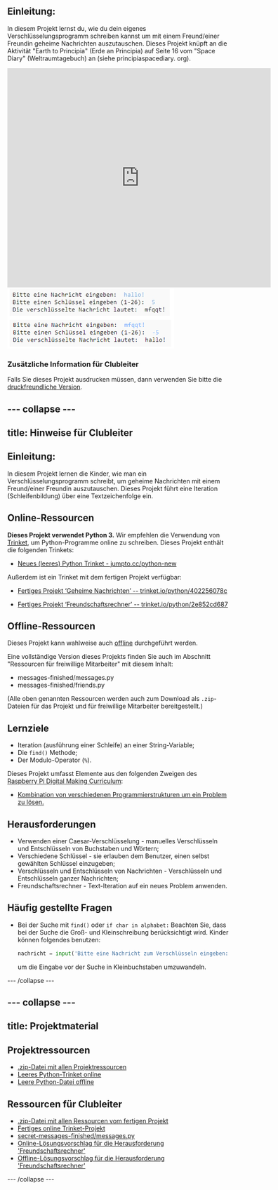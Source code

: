 ## Einleitung:

In diesem Projekt lernst du, wie du dein eigenes Verschlüsselungsprogramm schreiben kannst um mit einem Freund/einer Freundin geheime Nachrichten auszutauschen. Dieses Projekt knüpft an die Aktivität "Earth to Principia" (Erde an Principia) auf Seite 16 vom "Space Diary" (Weltraumtagebuch) an (siehe principiaspacediary. org).

<div class="trinket">
  <iframe src="https://trinket.io/embed/python/402256078c?outputOnly=true&start=result" width="600" height="500" frameborder="0" marginwidth="0" marginheight="0" allowfullscreen>
  </iframe>
  <img src="images/messages-finished.png">
</div>

### Zusätzliche Information für Clubleiter

Falls Sie dieses Projekt ausdrucken müssen, dann verwenden Sie bitte die [druckfreundliche Version](https://projects.raspberrypi.org/en/projects/secret-messages/print).

## \--- collapse \---

## title: Hinweise für Clubleiter

## Einleitung:

In diesem Projekt lernen die Kinder, wie man ein Verschlüsselungsprogramm schreibt, um geheime Nachrichten mit einem Freund/einer Freundin auszutauschen. Dieses Projekt führt eine Iteration (Schleifenbildung) über eine Textzeichenfolge ein.

## Online-Ressourcen

**Dieses Projekt verwendet Python 3.** Wir empfehlen die Verwendung von [Trinket](https://trinket.io/), um Python-Programme online zu schreiben. Dieses Projekt enthält die folgenden Trinkets:

* [Neues (leeres) Python Trinket - jumpto.cc/python-new](http://jumpto.cc/python-new)

Außerdem ist ein Trinket mit dem fertigen Projekt verfügbar:

* [Fertiges Projekt ‘Geheime Nachrichten’ -- trinket.io/python/402256078c](https://trinket.io/python/402256078c)

* [Fertiges Projekt ‘Freundschaftsrechner’ -- trinket.io/python/2e852cd687](https://trinket.io/python/2e852cd687)

## Offline-Ressourcen

Dieses Projekt kann wahlweise auch [offline](https://www.codeclubprojects.org/en-GB/resources/python-working-offline/) durchgeführt werden.

Eine vollständige Version dieses Projekts finden Sie auch im Abschnitt "Ressourcen für freiwillige Mitarbeiter" mit diesem Inhalt:

* messages-finished/messages.py
* messages-finished/friends.py

(Alle oben genannten Ressourcen werden auch zum Download als `.zip`-Dateien für das Projekt und für freiwillige Mitarbeiter bereitgestellt.)

## Lernziele

* Iteration (ausführung einer Schleife) an einer String-Variable;
* Die `find()` Methode;
* Der Modulo-Operator (`%`).

Dieses Projekt umfasst Elemente aus den folgenden Zweigen des [Raspberry Pi Digital Making Curriculum](http://rpf.io/curriculum):

* [Kombination von verschiedenen Programmierstrukturen um ein Problem zu lösen.](https://www.raspberrypi.org/curriculum/programming/builder)

## Herausforderungen

* Verwenden einer Caesar-Verschlüsselung - manuelles Verschlüsseln und Entschlüsseln von Buchstaben und Wörtern;
* Verschiedene Schlüssel - sie erlauben dem Benutzer, einen selbst gewählten Schlüssel einzugeben;
* Verschlüsseln und Entschlüsseln von Nachrichten - Verschlüsseln und Entschlüsseln ganzer Nachrichten;
* Freundschaftsrechner - Text-Iteration auf ein neues Problem anwenden.

## Häufig gestellte Fragen

* Bei der Suche mit `find()` oder `if char in alphabet:` Beachten Sie, dass bei der Suche die Groß- und Kleinschreibung berücksichtigt wird. Kinder können folgendes benutzen:
    
    ```python
    nachricht = input('Bitte eine Nachricht zum Verschlüsseln eingeben: ').lower()
    ```
    
    um die Eingabe vor der Suche in Kleinbuchstaben umzuwandeln.

\--- /collapse \---

## \--- collapse \---

## title: Projektmaterial

## Projektressourcen

* [.zip-Datei mit allen Projektressourcen](resources/secret-messages-project-resources.zip)
* [Leeres Python-Trinket online](http://jumpto.cc/python-new)
* [Leere Python-Datei offline](resources/new-new.py)

## Ressourcen für Clubleiter

* [.zip-Datei mit allen Ressourcen vom fertigen Projekt](resources/secret-messages-volunteer-resources.zip)
* [Fertiges online Trinket-Projekt](https://trinket.io/python/402256078c)
* [secret-messages-finished/messages.py](resources/secret-messages-finished-messages.py)
* [Online-Lösungsvorschlag für die Herausforderung 'Freundschaftsrechner'](https://trinket.io/python/2e852cd687)
* [Offline-Lösungsvorschlag für die Herausforderung 'Freundschaftsrechner'](resources/friendship-calculator-finished-friends.py)

\--- /collapse \---